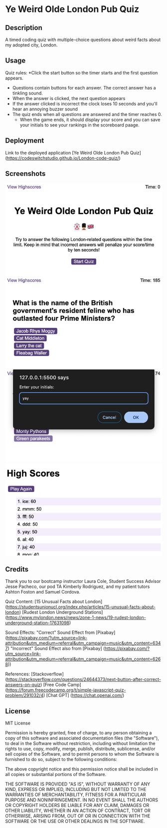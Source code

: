# Ye Weird Olde London Pub Quiz

## Description
A timed coding quiz with multiple-choice questions about weird facts about my adopted city, London.

## Usage
Quiz rules:
*Click the start button so the timer starts and the first question appears.
  * Questions contain buttons for each answer. The correct answer has a tinkling sound.
  * When the answer is clicked, the next question appears
  * If the answer clicked is incorrect the clock loses 10 seconds and you'll hear an annoying buzzer sound 
* The quiz ends when all questions are answered and the timer reaches 0.
  * When the game ends, it should display your score and you can save your initials to see your rankings in the scoreboard paage.
  

## Deployment
Link to the deployed application 
[Ye Weird Olde London Pub Quiz] (https://codeswitchstudio.github.io/London-code-quiz/)

## Screenshots

![Landing page](./assets/img/Screenshot01.png)
![Question choices](./assets/img/Screenshot02.png)
![End](./assets/img/Screenshot03.png)
![High Scores page](./assets/img/Screenshot04.png)


## Credits

Thank you to our bootcamp instructor Laura Cole, Student Success Advisor Jesse Pacheco, our pod TA Kimberly Rodriguez, and my patient tutors Ashton Foston and Samuel Cordova.

Quiz Content:
[15 Unusual Facts about London] (https://studentsunionucl.org/index.php/articles/15-unusual-facts-about-london)
[Rudest London Underground Stations] (https://www.mylondon.news/news/zone-1-news/19-rudest-london-underground-station-17631098)

Sound Effects: 
"Correct" Sound Effect from [Pixabay] (https://pixabay.com/?utm_source=link-attribution&utm_medium=referral&utm_campaign=music&utm_content=6347)
"Incorrect" Sound Effect also from [Pixabay] (https://pixabay.com/?utm_source=link-attribution&utm_medium=referral&utm_campaign=music&utm_content=6268))

References:
[Stackoverflow] (https://stackoverflow.com/questions/24644373/next-button-after-correct-answers-on-quiz)
[Free Code Camp] (https://forum.freecodecamp.org/t/simple-javascript-quiz-problem/291032/4)
[Chat GPT] (https://chat.openai.com/)

## License
MIT License

Permission is hereby granted, free of charge, to any person obtaining a copy
of this software and associated documentation files (the "Software"), to deal
in the Software without restriction, including without limitation the rights
to use, copy, modify, merge, publish, distribute, sublicense, and/or sell
copies of the Software, and to permit persons to whom the Software is
furnished to do so, subject to the following conditions:

The above copyright notice and this permission notice shall be included in all
copies or substantial portions of the Software.

THE SOFTWARE IS PROVIDED "AS IS", WITHOUT WARRANTY OF ANY KIND, EXPRESS OR
IMPLIED, INCLUDING BUT NOT LIMITED TO THE WARRANTIES OF MERCHANTABILITY,
FITNESS FOR A PARTICULAR PURPOSE AND NONINFRINGEMENT. IN NO EVENT SHALL THE
AUTHORS OR COPYRIGHT HOLDERS BE LIABLE FOR ANY CLAIM, DAMAGES OR OTHER
LIABILITY, WHETHER IN AN ACTION OF CONTRACT, TORT OR OTHERWISE, ARISING FROM,
OUT OF OR IN CONNECTION WITH THE SOFTWARE OR THE USE OR OTHER DEALINGS IN THE
SOFTWARE.
